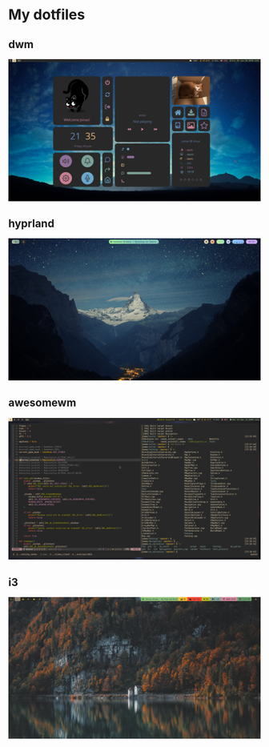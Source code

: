 # My dotfiles

## dwm

![dwm](./Screenshots/dwm.png?raw=true "dwm")

## hyprland

![Hyprland](./Screenshots/hyprland.png?raw=true "Hyprland")

## awesomewm

![Awesome](./Screenshots/awesome/awesomewm.png?raw=true "Awesome")

## i3

![i3](./Screenshots/i3/i3_new_2.png?raw=true "i3")

